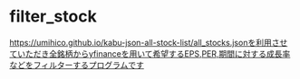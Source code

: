 # filter_stock
https://umihico.github.io/kabu-json-all-stock-list/all_stocks.jsonを利用させていただき全銘柄からyfinanceを用いて希望するEPS,PER,期間に対する成長率などをフィルターするプログラムです
